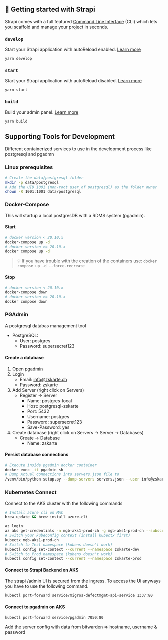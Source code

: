 ## 🚀 Getting started with Strapi

Strapi comes with a full featured [Command Line Interface](https://docs.strapi.io/developer-docs/latest/developer-resources/cli/CLI.html) (CLI) which lets you scaffold and manage your project in seconds.

### `develop`

Start your Strapi application with autoReload enabled. [Learn more](https://docs.strapi.io/developer-docs/latest/developer-resources/cli/CLI.html#strapi-develop)

```
yarn develop
```

### `start`

Start your Strapi application with autoReload disabled. [Learn more](https://docs.strapi.io/developer-docs/latest/developer-resources/cli/CLI.html#strapi-start)

```
yarn start
```

### `build`

Build your admin panel. [Learn more](https://docs.strapi.io/developer-docs/latest/developer-resources/cli/CLI.html#strapi-build)

```
yarn build
```

## Supporting Tools for Development

Different containerized services to use in the development process like postgresql and pgadmn

### Linux prerequisites

```bash
# Create the data/postgresql folder
mkdir -p data/postgresql
# Add the UID 1001 (non-root user of postgresql) as the folder owner
chown -R 1001:1001 data/postgresql
```

### Docker-Compose

This will startup a local postgresDB with a RDMS system (pgadmin).

#### Start

```bash
# docker version < 20.10.x
docker-compose up -d
# docker version >= 20.10.x
docker compose up -d
```

> 💡 If you have trouble with the creation of the containers use: `docker compose up -d --force-recreate`

#### Stop

```bash
# docker version < 20.10.x
docker-compose down
# docker version >= 20.10.x
docker compose down
```

### PGAdmin

A postgresql databas management tool

- PostgreSQL:
  - User: postgres
  - Password: supersecret123

#### Create a database

1. Open [pgadmin](http://localhost:7050/)
2. Login
   - Email: info@zskarte.ch
   - Password: zskarte
3. Add Server (right click on Servers)
   - Register -> Server
     - Name: postgres-local
     - Host: postgresql-zskarte
     - Port: 5432
     - Username: postgres
     - Password: supersecret123
     - Save-Password: yes
4. Create database (right click on Servers -> Server -> Databases)
   - Create -> Database
     - Name: zskarte

#### Persist database connections

```bash
# Execute inside pgadmin docker container
docker exec -it pgadmin sh
# Dump Actual connections into servers.json file to
/venv/bin/python setup.py --dump-servers servers.json --user info@zskarte.ch
```

### Kubernetes Connect

Connect to the AKS cluster with the following commands

```bash
# Install azure cli on MAC
brew update && brew install azure-cli

az login
az aks get-credentials -n mgb-aks1-prod-ch -g mgb-aks1-prod-ch --subscription mgb-coreinfra-prod-ch
# Switch your kubeconfig context (install kubectx first)
kubectx mgb-aks1-prod-ch
# Switch to Test namespace (kubens doesn't work)
kubectl config set-context --current --namespace zskarte-dev
# Switch to Prod namespace (kubens doesn't work)
kubectl config set-context --current --namespace zskarte-prod
```

#### Connect to Strapi Backend on AKS

The strapi /admin UI is secured from the ingress. To access the Ui anyways
you have to use the following command.

```bash
kubectl port-forward service/migros-defectmgmt-api-service 1337:80
```

#### Connect to pgadmin on AKS

```bash
kubectl port-forward service/pgadmin 7050:80
```

Add the server config with data from bitwarden => hostname, username & password
